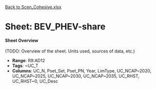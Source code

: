 [Back to Scen_Cohesive.xlsx](README.md)

# Sheet: BEV_PHEV-share

#### Sheet Overview

(TODO: Overview of the sheet. Units used, sources of data, etc.)

- **Range**: R9:AD12
- **Tags**: ~UC_T
- **Columns**: UC_N, Pset_Set, Pset_PN, Year, LimType, UC_NCAP~2020, UC_NCAP~2025, UC_NCAP~2030, UC_NCAP~2035, UC_RHST, UC_RHST~0, UC_Desc

